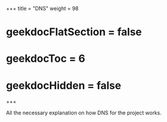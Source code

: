 +++
title  = "DNS"
weight = 98

# geekdocFlatSection = false
# geekdocToc = 6
# geekdocHidden = false
+++

All the necessary explanation on how DNS for the project works.